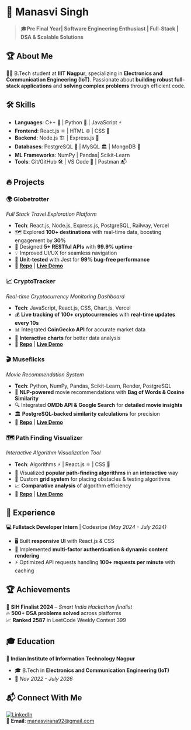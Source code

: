 # 🚀 Manasvi Singh  
> 🎓**Pre Final Year| Software Engineering Enthusiast | Full-Stack | DSA & Scalable Solutions**  

## 🏆 About Me  
👨‍🎓 B.Tech student at **IIIT Nagpur**, specializing in **Electronics and Communication Engineering (IoT)**. Passionate about **building robust full-stack applications** and **solving complex problems** through efficient code.  

## 🛠️ Skills  
- **Languages**: C++ 🚀 | Python 🐍 | JavaScript ⚡  
- **Frontend**: React.js ⚛️ | HTML 🌐 | CSS 🎨  
- **Backend**: Node.js 🏗️ | Express.js 🚀  
- **Databases**: PostgreSQL 🐘 | MySQL 🏛️ | MongoDB 🍃
- **ML Frameworks**: NumPy | Pandas| Scikit-Learn  
- **Tools**: Git/GitHub 🛠️ | VS Code 🔵 | Postman 📬  

## 🔥 Projects  

### 🌍 Globetrotter  
*Full Stack Travel Exploration Platform*  
- **Tech**: React.js, Node.js, Express.js, PostgreSQL, Railway, Vercel  
- 🗺️ Explored **100+ destinations** with real-time data, boosting engagement by **30%**  
- 📡 Designed **5+ RESTful APIs** with **99.9% uptime**  
- 💡 Improved UI/UX for seamless navigation  
- 🧪 **Unit-tested** with Jest for **99% bug-free performance**  
- 🔗 **[Repo](https://github.com/manasvirana/Fullstack-Gaming-Web-App)** | **[Live Demo](https://fullstack-gaming-web-app.vercel.app/)**  

### 📈 CryptoTracker  
*Real-time Cryptocurrency Monitoring Dashboard*  
- **Tech**: JavaScript, React.js, CSS, Chart.js, Vercel  
- 💰 **Live tracking of 100+ cryptocurrencies** with **real-time updates every 10s**  
- 📊 Integrated **CoinGecko API** for accurate market data  
- 🎨 **Interactive charts** for better data analysis  
- 🔗 **[Repo](https://github.com/manasvirana/CryptoTrack)** | **[Live Demo](https://cryptotracker-gules-seven.vercel.app/)**  

### 🎬 Museflicks  
*Movie Recommendation System*  
- **Tech**: Python, NumPy, Pandas, Scikit-Learn, Render, PostgreSQL  
- 🤖 **NLP-powered** movie recommendations with **Bag of Words & Cosine Similarity**  
- 🔍 Integrated **OMDb API & Google Search** for **detailed movie insights**  
- 🏛️ **PostgreSQL-backed similarity calculations** for precision  
- 🔗 **[Repo](https://github.com/manasvirana/Museflicks/tree/master)** | **[Live Demo](https://museflicks.onrender.com/)**  

### 🗺️ Path Finding Visualizer  
*Interactive Algorithm Visualization Tool*  
- **Tech**: Algorithms ⚡ | React.js ⚛️ | CSS 🎨  
- 🏁 Visualized **popular path-finding algorithms** in an **interactive** way  
- 🚧 Custom **grid system** for placing obstacles & testing algorithms  
- 📈 **Comparative analysis** of algorithm efficiency  
- 🔗 **[Repo](https://github.com/manasvirana/Path-Finding)** | **[Live Demo](https://pathfindingvisualizer-acc9b.web.app/astar)**  

## 💼 Experience  

**💻 Fullstack Developer Intern** | Codesripe *(May 2024 - July 2024)*  
- 🖥️ Built **responsive UI** with React.js & CSS  
- 🔐 Implemented **multi-factor authentication & dynamic content rendering**  
- ⚡ Optimized API requests handling **100+ requests per minute** with caching  

## 🏆 Achievements  
🏅 **SIH Finalist 2024** – *Smart India Hackathon finalist*  
🔥 **500+ DSA problems solved** across platforms  
📈 **Ranked 2587** in LeetCode Weekly Contest 399  
 

## 🎓 Education  
**📍 Indian Institute of Information Technology Nagpur**  
- 🎓 B.Tech in **Electronics and Communication Engineering (IoT)**  
- 📅 *Nov 2022 - July 2026*  

## 📬 Connect With Me  
[![LinkedIn](https://img.shields.io/badge/LinkedIn-0A66C2?style=for-the-badge&logo=linkedin&logoColor=white)](https://www.linkedin.com/in/manasvi-singh-499910269)  
📧 **Email**: [manasvirana92@gmail.com](mailto:manasvirana92@gmail.com)  
